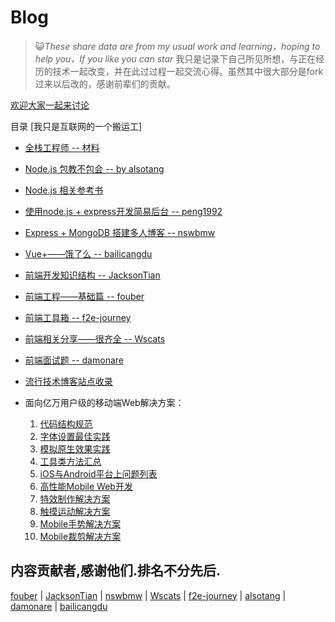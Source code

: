 # Blog

> :smiley_cat:_These share data are from my usual work and learning，hoping to help you，If you like you can star_
> 我只是记录下自己所见所想，与正在经历的技术一起改变，并在此过过程一起交流心得。虽然其中很大部分是fork过来以后改的，感谢前辈们的贡献。

[欢迎大家一起来讨论](https://github.com/vsery/Blog/issues/1)

目录 [我只是互联网的一个搬运工]

* [全栈工程师 -- 材料](https://github.com/vsery/Blog/tree/master/full-stack/README.md)

* [Node.js 包教不包会 -- by alsotang](https://github.com/vsery/Blog/tree/master/node-books/README.md)

* [Node.js 相关参考书](https://github.com/vsery/Blog/tree/master/node-link/README.md)

* [使用node.js + express开发简易后台 -- peng1992](https://github.com/vsery/Blog/tree/master/express/README.md)

* [Express + MongoDB 搭建多人博客 -- nswbmw](https://github.com/vsery/Blog/tree/master/blogs/README.md)

* [Vue+——饿了么 -- bailicangdu](https://github.com/bailicangdu/vue2-elm/)

* [前端开发知识结构 -- JacksonTian](https://github.com/vsery/Blog/tree/master/frontend-knowledge-structure/README.md)

* [前端工程——基础篇 -- fouber](https://github.com/fouber/blog)

* [前端工具箱 -- f2e-journey](https://github.com/vsery/Blog/tree/master/tool/README.md)

* [前端相关分享——很齐全 -- Wscats](https://github.com/vsery/Blog/tree/master/frontend-share/README.md)

* [前端面试题 -- damonare ](https://github.com/vsery/Blog/tree/master/subject/README.md)

* [流行技术博客站点收录](https://github.com/vsery/Blog/tree/master/blog/README.md)

* 面向亿万用户级的移动端Web解决方案：
    1. [代码结构规范](./solutions/project-structure.md)
    2. [字体设置最佳实践](./solutions/font-family.md)
    3. [模拟原生效果实践](./solutions/)
    4. [工具类方法汇总](./tools/)
    5. [iOS与Android平台上问题列表](./issues/)
    6. [高性能Mobile Web开发](./performance/)
    7. [特效制作解决方案](http://alloyteam.github.io/AlloyTouch/transformjs/)
    9. [触摸运动解决方案](https://github.com/AlloyTeam/AlloyTouch)
    10. [Mobile手势解决方案](https://github.com/AlloyTeam/AlloyFinger)
    11. [Mobile裁剪解决方案](https://github.com/AlloyTeam/AlloyFinger/tree/master/alloy_crop)



## 内容贡献者,感谢他们.排名不分先后.
[fouber](https://github.com/fouber) | [JacksonTian](https://github.com/JacksonTian) | [nswbmw](https://github.com/nswbmw) | [Wscats](https://github.com/Wscats) | [f2e-journey](https://github.com/f2e-journey) | [alsotang](https://github.com/alsotang) | [damonare](https://github.com/damonare) | [bailicangdu](https://github.com/bailicangdu)


